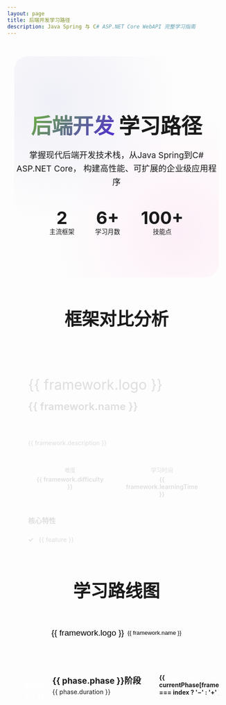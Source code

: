 ```yaml
---
layout: page
title: 后端开发学习路径
description: Java Spring 与 C# ASP.NET Core WebAPI 完整学习指南
---
```


<script setup>
import { ref, onMounted } from 'vue'

const frameworks = ref([
  {
    id: 'spring',
    name: 'Java Spring',
    logo: '☕',
    color: '#6DB33F',
    description: '企业级Java开发框架',
    popularity: '95%',
    difficulty: '中等',
    learningTime: '3-6个月',
    keyFeatures: [
      '依赖注入 (DI)',
      'Spring Boot 快速开发',
      'Spring Security 安全框架',
      'Spring Data JPA 数据访问',
      'Spring Cloud 微服务'
    ],
    roadmap: [
      { phase: '基础', topics: ['Java基础', 'Maven/Gradle', 'Spring Core'], duration: '4-6周' },
      { phase: '进阶', topics: ['Spring Boot', 'Spring MVC', 'REST API'], duration: '6-8周' },
      { phase: '高级', topics: ['微服务', 'Spring Cloud', '性能优化'], duration: '8-12周' }
    ]
  },
  {
    id: 'aspnet',
    name: 'C# ASP.NET Core',
    logo: '🔷',
    color: '#512BD4',
    description: '微软跨平台Web框架',
    popularity: '88%',
    difficulty: '中等',
    learningTime: '2-5个月',
    keyFeatures: [
      '跨平台支持',
      '高性能 Web API',
      'Entity Framework Core',
      '内置依赖注入',
      'SignalR 实时通信'
    ],
    roadmap: [
      { phase: '基础', topics: ['C#基础', '.NET Core', 'Web API基础'], duration: '3-5周' },
      { phase: '进阶', topics: ['Entity Framework', '认证授权', '中间件'], duration: '5-7周' },
      { phase: '高级', topics: ['微服务', 'Docker部署', '性能调优'], duration: '6-10周' }
    ]
  }
])

const activeFramework = ref('spring')
const currentPhase = ref({})

onMounted(() => {
  // 初始化动画
  const cards = document.querySelectorAll('.framework-card')
  cards.forEach((card, index) => {
    card.style.animationDelay = `${index * 0.2}s`
  })
})

const selectFramework = (id) => {
  activeFramework.value = id
}

const setCurrentPhase = (frameworkId, phase) => {
  currentPhase.value = { ...currentPhase.value, [frameworkId]: phase }
}
</script>

<div class="backend-overview">
  <!-- Hero Section -->
  <section class="hero-section">
    <div class="hero-content">
      <h1 class="hero-title">
        <span class="gradient-text">后端开发</span>
        学习路径
      </h1>
      <p class="hero-description">
        掌握现代后端开发技术栈，从Java Spring到C# ASP.NET Core，
        构建高性能、可扩展的企业级应用程序
      </p>
      <div class="hero-stats">
        <div class="stat-item">
          <span class="stat-number">2</span>
          <span class="stat-label">主流框架</span>
        </div>
        <div class="stat-item">
          <span class="stat-number">6+</span>
          <span class="stat-label">学习月数</span>
        </div>
        <div class="stat-item">
          <span class="stat-number">100+</span>
          <span class="stat-label">技能点</span>
        </div>
      </div>
    </div>
  </section>
  <!-- Framework Comparison -->
  <section class="comparison-section">
    <h2 class="section-title">框架对比分析</h2>
    <div class="framework-grid">
      <div 
        v-for="framework in frameworks" 
        :key="framework.id"
        class="framework-card"
        :class="{ active: activeFramework === framework.id }"
        @click="selectFramework(framework.id)"
      >
        <div class="card-header">
          <span class="framework-logo">{{ framework.logo }}</span>
          <h3 class="framework-name">{{ framework.name }}</h3>
          <div class="popularity-badge">
            热度 {{ framework.popularity }}
          </div>
        </div>
        <p class="framework-description">{{ framework.description }}</p>
        <div class="framework-metrics">
          <div class="metric">
            <span class="metric-label">难度</span>
            <span class="metric-value">{{ framework.difficulty }}</span>
          </div>
          <div class="metric">
            <span class="metric-label">学习时间</span>
            <span class="metric-value">{{ framework.learningTime }}</span>
          </div>
        </div>
        <div class="key-features">
          <h4>核心特性</h4>
          <ul>
            <li v-for="feature in framework.keyFeatures" :key="feature">
              {{ feature }}
            </li>
          </ul>
        </div>
      </div>
    </div>
  </section>

  <!-- Learning Roadmap -->
  <section class="roadmap-section">
    <h2 class="section-title">学习路线图</h2>
    <div class="framework-tabs">
      <button 
        v-for="framework in frameworks"
        :key="framework.id"
        class="tab-button"
        :class="{ active: activeFramework === framework.id }"
        @click="selectFramework(framework.id)"
      >
        <span class="tab-logo">{{ framework.logo }}</span>
        {{ framework.name }}
      </button>
    </div>
    <div class="roadmap-content">
      <div 
        v-for="framework in frameworks" 
        :key="framework.id"
        v-show="activeFramework === framework.id"
        class="roadmap-phases"
      >
        <div 
          v-for="(phase, index) in framework.roadmap" 
          :key="index"
          class="phase-card"
          :class="{ expanded: currentPhase[framework.id] === index }"
          @click="setCurrentPhase(framework.id, currentPhase[framework.id] === index ? null : index)"
        >
          <div class="phase-header">
            <div class="phase-number">{{ index + 1 }}</div>
            <div class="phase-info">
              <h4>{{ phase.phase }}阶段</h4>
              <span class="phase-duration">{{ phase.duration }}</span>
            </div>
            <div class="expand-icon">
              <span>{{ currentPhase[framework.id] === index ? '−' : '+' }}</span>
            </div>
          </div>
          <div class="phase-content">
            <div class="topics-grid">
              <div 
                v-for="topic in phase.topics" 
                :key="topic"
                class="topic-tag"
              >
                {{ topic }}
              </div>
            </div>
          </div>
        </div>
      </div>
    </div>
  </section>
</div>

<style scoped>
.backend-overview {
  max-width: 1200px;
  margin: 0 auto;
  padding: 2rem 1rem;
}

/* Hero Section */
.hero-section {
  text-align: center;
  padding: 4rem 0 6rem;
  background: linear-gradient(135deg, var(--vp-c-bg-soft) 0%, var(--vp-c-bg) 100%);
  border-radius: 2rem;
  margin-bottom: 4rem;
  position: relative;
  overflow: hidden;
}

.hero-section::before {
  content: '';
  position: absolute;
  top: 0;
  left: 0;
  right: 0;
  bottom: 0;
  background: 
    radial-gradient(circle at 20% 20%, rgba(120, 119, 198, 0.1) 0%, transparent 50%),
    radial-gradient(circle at 80% 80%, rgba(255, 119, 198, 0.1) 0%, transparent 50%);
  pointer-events: none;
}

.hero-content {
  position: relative;
  z-index: 1;
}

.hero-title {
  font-size: clamp(2.5rem, 5vw, 4rem);
  font-weight: 800;
  line-height: 1.2;
  margin-bottom: 1.5rem;
}

.gradient-text {
  background: linear-gradient(135deg, #6DB33F 0%, #512BD4 100%);
  -webkit-background-clip: text;
  -webkit-text-fill-color: transparent;
  background-clip: text;
}

.hero-description {
  font-size: 1.2rem;
  color: var(--vp-c-text-2);
  max-width: 600px;
  margin: 0 auto 3rem;
  line-height: 1.6;
}

.hero-stats {
  display: flex;
  justify-content: center;
  gap: 3rem;
  flex-wrap: wrap;
}

.stat-item {
  text-align: center;
}

.stat-number {
  display: block;
  font-size: 2.5rem;
  font-weight: 700;
  color: var(--vp-c-brand-1);
  line-height: 1;
}

.stat-label {
  font-size: 0.9rem;
  color: var(--vp-c-text-2);
  margin-top: 0.5rem;
}

/* Framework Grid */
.comparison-section {
  margin-bottom: 4rem;
}

.section-title {
  font-size: 2.5rem;
  font-weight: 700;
  text-align: center;
  margin-bottom: 3rem;
  color: var(--vp-c-text-1);
}

.framework-grid {
  display: grid;
  grid-template-columns: repeat(auto-fit, minmax(400px, 1fr));
  gap: 2rem;
  margin-bottom: 2rem;
}

.framework-card {
  background: var(--vp-c-bg-soft);
  border: 2px solid var(--vp-c-border);
  border-radius: 1.5rem;
  padding: 2rem;
  cursor: pointer;
  transition: all 0.3s ease;
  animation: slideInUp 0.6s ease-out forwards;
  opacity: 0;
}

@keyframes slideInUp {
  from {
    opacity: 0;
    transform: translateY(30px);
  }
  to {
    opacity: 1;
    transform: translateY(0);
  }
}

.framework-card:hover {
  transform: translateY(-5px);
  box-shadow: 0 10px 30px rgba(0, 0, 0, 0.1);
  border-color: var(--vp-c-brand-1);
}

.framework-card.active {
  border-color: var(--vp-c-brand-1);
  box-shadow: 0 0 0 3px rgba(var(--vp-c-brand-1), 0.1);
}

.card-header {
  display: flex;
  align-items: center;
  gap: 1rem;
  margin-bottom: 1rem;
  flex-wrap: wrap;
}

.framework-logo {
  font-size: 2rem;
}

.framework-name {
  font-size: 1.5rem;
  font-weight: 600;
  margin: 0;
  flex: 1;
}

.popularity-badge {
  background: var(--vp-c-brand-1);
  color: white;
  padding: 0.25rem 0.75rem;
  border-radius: 1rem;
  font-size: 0.8rem;
  font-weight: 500;
}

.framework-description {
  color: var(--vp-c-text-2);
  margin-bottom: 1.5rem;
  line-height: 1.6;
}

.framework-metrics {
  display: grid;
  grid-template-columns: 1fr 1fr;
  gap: 1rem;
  margin-bottom: 1.5rem;
}

.metric {
  text-align: center;
  padding: 1rem;
  background: var(--vp-c-bg);
  border-radius: 0.75rem;
}

.metric-label {
  display: block;
  font-size: 0.8rem;
  color: var(--vp-c-text-2);
  margin-bottom: 0.25rem;
}

.metric-value {
  font-weight: 600;
  color: var(--vp-c-text-1);
}

.key-features h4 {
  margin: 0 0 1rem 0;
  font-size: 1rem;
  color: var(--vp-c-text-1);
}

.key-features ul {
  list-style: none;
  padding: 0;
  margin: 0;
}

.key-features li {
  padding: 0.5rem 0;
  border-bottom: 1px solid var(--vp-c-border);
  color: var(--vp-c-text-2);
  font-size: 0.9rem;
}

.key-features li:last-child {
  border-bottom: none;
}

.key-features li::before {
  content: '✓';
  color: var(--vp-c-brand-1);
  font-weight: bold;
  margin-right: 0.5rem;
}

/* Roadmap Section */
.roadmap-section {
  margin-bottom: 4rem;
}

.framework-tabs {
  display: flex;
  justify-content: center;
  gap: 1rem;
  margin-bottom: 3rem;
  flex-wrap: wrap;
}

.tab-button {
  display: flex;
  align-items: center;
  gap: 0.5rem;
  padding: 0.75rem 1.5rem;
  border: 2px solid var(--vp-c-border);
  background: var(--vp-c-bg);
  border-radius: 2rem;
  cursor: pointer;
  transition: all 0.3s ease;
  font-weight: 500;
}

.tab-button:hover {
  border-color: var(--vp-c-brand-1);
}

.tab-button.active {
  border-color: var(--vp-c-brand-1);
  background: var(--vp-c-brand-1);
  color: white;
}

.tab-logo {
  font-size: 1.2rem;
}

.roadmap-phases {
  max-width: 800px;
  margin: 0 auto;
}

.phase-card {
  background: var(--vp-c-bg-soft);
  border: 1px solid var(--vp-c-border);
  border-radius: 1rem;
  margin-bottom: 1rem;
  overflow: hidden;
  cursor: pointer;
  transition: all 0.3s ease;
}

.phase-card:hover {
  border-color: var(--vp-c-brand-1);
}

.phase-header {
  display: flex;
  align-items: center;
  padding: 1.5rem;
  gap: 1rem;
}

.phase-number {
  width: 3rem;
  height: 3rem;
  background: var(--vp-c-brand-1);
  color: white;
  border-radius: 50%;
  display: flex;
  align-items: center;
  justify-content: center;
  font-weight: 600;
  font-size: 1.2rem;
}

.phase-info {
  flex: 1;
}

.phase-info h4 {
  margin: 0 0 0.25rem 0;
  font-size: 1.2rem;
  color: var(--vp-c-text-1);
}

.phase-duration {
  color: var(--vp-c-text-2);
  font-size: 0.9rem;
}

.expand-icon {
  width: 2rem;
  height: 2rem;
  border-radius: 50%;
  background: var(--vp-c-bg);
  display: flex;
  align-items: center;
  justify-content: center;
  font-weight: bold;
  color: var(--vp-c-brand-1);
}

.phase-content {
  max-height: 0;
  overflow: hidden;
  transition: max-height 0.3s ease;
}

.phase-card.expanded .phase-content {
  max-height: 200px;
}

.topics-grid {
  padding: 0 1.5rem 1.5rem;
  display: flex;
  flex-wrap: wrap;
  gap: 0.75rem;
}

.topic-tag {
  background: var(--vp-c-brand-soft);
  color: var(--vp-c-brand-1);
  padding: 0.5rem 1rem;
  border-radius: 1.5rem;
  font-size: 0.9rem;
  font-weight: 500;
}

/* Quick Start Section */
.quickstart-section {
  margin-bottom: 4rem;
}

.quickstart-grid {
  display: grid;
  grid-template-columns: repeat(auto-fit, minmax(500px, 1fr));
  gap: 2rem;
}

.quickstart-card {
  background: var(--vp-c-bg-soft);
  border: 1px solid var(--vp-c-border);
  border-radius: 1.5rem;
  padding: 2rem;
  overflow: hidden;
}

.quickstart-card h3 {
  margin: 0 0 1.5rem 0;
  font-size: 1.5rem;
  color: var(--vp-c-text-1);
}

.code-snippet {
  background: var(--vp-c-bg);
  border: 1px solid var(--vp-c-border);
  border-radius: 0.75rem;
  margin-bottom: 1.5rem;
  overflow-x: auto;
}

.code-snippet pre {
  margin: 0;
  padding: 1.5rem;
  font-size: 0.85rem;
  line-height: 1.5;
}

.code-snippet code {
  color: var(--vp-c-text-1);
  font-family: 'Fira Code', monospace;
}

.quickstart-links {
  display: flex;
  gap: 1rem;
  flex-wrap: wrap;
}

.link-button {
  padding: 0.75rem 1.5rem;
  border-radius: 0.5rem;
  text-decoration: none;
  font-weight: 500;
  transition: all 0.3s ease;
  text-align: center;
  flex: 1;
  min-width: 120px;
}

.link-button:not(.secondary) {
  background: var(--vp-c-brand-1);
  color: white;
}

.link-button:not(.secondary):hover {
  background: var(--vp-c-brand-2);
}

.link-button.secondary {
  background: transparent;
  color: var(--vp-c-brand-1);
  border: 1px solid var(--vp-c-brand-1);
}

.link-button.secondary:hover {
  background: var(--vp-c-brand-1);
  color: white;
}

/* 暗黑模式适配 */
.dark .framework-card:hover {
  box-shadow: 0 10px 30px rgba(255, 255, 255, 0.1);
}

.dark .code-snippet {
  background: #1a1a1a;
  border-color: #333;
}

/* 移动端适配 */
@media (max-width: 768px) {
  .backend-overview {
    padding: 1rem 0.5rem;
  }
  
  .hero-section {
    padding: 2rem 1rem 3rem;
    margin-bottom: 2rem;
  }
  
  .hero-title {
    font-size: 2rem;
  }
  
  .hero-description {
    font-size: 1rem;
    margin-bottom: 2rem;
  }
  
  .hero-stats {
    gap: 1.5rem;
  }
  
  .framework-grid {
    grid-template-columns: 1fr;
    gap: 1rem;
  }
  
  .framework-card {
    padding: 1.5rem;
  }
  
  .card-header {
    flex-direction: column;
    align-items: flex-start;
    gap: 0.5rem;
  }
  
  .framework-metrics {
    grid-template-columns: 1fr;
  }
  
  .framework-tabs {
    flex-direction: column;
    align-items: center;
  }
  
  .tab-button {
    width: 100%;
    max-width: 300px;
    justify-content: center;
  }
  
  .phase-header {
    padding: 1rem;
  }
  
  .phase-number {
    width: 2.5rem;
    height: 2.5rem;
    font-size: 1rem;
  }
  
  .quickstart-grid {
    grid-template-columns: 1fr;
    gap: 1rem;
  }
  
  .quickstart-card {
    padding: 1.5rem;
  }
  
  .code-snippet pre {
    padding: 1rem;
    font-size: 0.8rem;
  }
  
  .link-button {
    padding: 0.5rem 1rem;
    font-size: 0.9rem;
  }
}

@media (max-width: 480px) {
  .section-title {
    font-size: 2rem;
  }
  
  .topics-grid {
    padding: 0 1rem 1rem;
  }
  
  .topic-tag {
    font-size: 0.8rem;
    padding: 0.4rem 0.8rem;
  }
  
  .quickstart-links {
    flex-direction: column;
  }
}
</style>